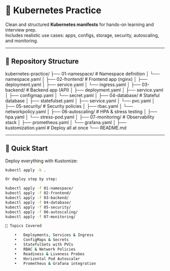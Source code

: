 # 🚀 Kubernetes Practice

Clean and structured **Kubernetes manifests** for hands-on learning and interview prep.  
Includes realistic use cases: apps, configs, storage, security, autoscaling, and monitoring.

---

## 📂 Repository Structure

kubernetes-practice/
├── 01-namespace/        # Namespace definition
│   └── namespace.yaml
│
├── 02-frontend/         # Frontend app (nginx)
│   ├── deployment.yaml
│   ├── service.yaml
│   └── ingress.yaml
│
├── 03-backend/          # Backend app (API)
│   ├── deployment.yaml
│   ├── service.yaml
│   ├── configmap.yaml
│   └── secret.yaml
│
├── 04-database/         # Stateful database
│   ├── statefulset.yaml
│   ├── service.yaml
│   └── pvc.yaml
│
├── 05-security/         # Security policies
│   ├── rbac.yaml
│   └── networkpolicy.yaml
│
├── 06-autoscaling/      # HPA & stress testing
│   ├── hpa.yaml
│   └── stress-pod.yaml
│
├── 07-monitoring/       # Observability stack
│   ├── prometheus.yaml
│   └── grafana.yaml
│
├── kustomization.yaml   # Deploy all at once
└── README.md

---

## 🚀 Quick Start

Deploy everything with Kustomize:
```bash
kubectl apply -k .

Or deploy step by step:

kubectl apply -f 01-namespace/
kubectl apply -f 02-frontend/
kubectl apply -f 03-backend/
kubectl apply -f 04-database/
kubectl apply -f 05-security/
kubectl apply -f 06-autoscaling/
kubectl apply -f 07-monitoring/

🎯 Topics Covered

	•	Deployments, Services & Ingress
	•	ConfigMaps & Secrets
	•	StatefulSets with PVCs
	•	RBAC & Network Policies
	•	Readiness & Liveness Probes
	•	Horizontal Pod Autoscaler
	•	Prometheus & Grafana integration


